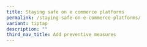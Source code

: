 ```yaml
---
title: Staying safe on e commerce platforms
permalink: /staying-safe-on-e-commerce-platforms/
variant: tiptap
description: ""
third_nav_title: Add preventive measures
---
```

